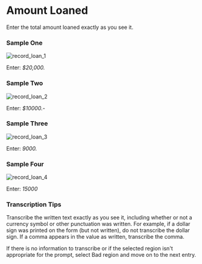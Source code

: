 # Amount Loaned
<p>Enter the total amount loaned exactly as you see it.</p>
<div id="accordion-help-modal">
  <h3>Sample One</h3>
  <div class="modal-field-guide" >
    <img src="/images/t_loan_1.png" alt="record_loan_1">
  <p>Enter: <em>$20,000.</em></p>
  </div>
  <h3>Sample Two</h3>
  <div class="modal-field-guide" >
    <img src="/images/t_loan_2.png" alt="record_loan_2">
  <p>Enter: <em>$10000.-</em></p>
  </div>
  <h3>Sample Three</h3>
  <div class="modal-field-guide" >
    <img src="/images/t_loan_3.png" alt="record_loan_3">
  <p>Enter: <em>9000.</em></p>
  </div>
  <h3>Sample Four</h3>
  <div class="modal-field-guide" >
    <img src="/images/t_loan_4.png" alt="record_loan_4">
  <p>Enter: <em>15000</em></p>
  </div>
  <h3>Transcription Tips</h3>
  <div class="modal-field-guide" >
    <p>Transcribe the written text exactly as you see it, including whether or not a currency symbol or other punctuation was written. For example, if a dollar sign was printed on the form (but not written), do not transcribe the dollar sign. If a comma appears in the value as written, transcribe the comma.</p>
    <p>If there is no information to transcribe or if the selected region isn't appropriate for the prompt, select Bad region and move on to the next entry.</p>
  </div>
</div>
